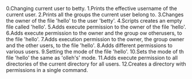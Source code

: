 0.Changing current user to betty.
1.Prints the effective username of the current user.
2.Prints all the groups the current user belong to.
3.Changes the owner of the file 'hello' to the user 'betty'.
4.Scripts creates an empty file called 'hello'.
5.Adds execute permission to the owner of the file 'hello'.
6.Adds execute permission to the owner and the group ow otherusers, to the file 'hello'.
7.Adds execution permission to the owner, the group owner and the other users, to the file 'hello'.
8.Adds different permissions to various users.
9.Setting the mode of the file 'hello'.
10.Sets the mode of th file 'hello' the same as 'olleh's' mode.
11.Adds execute permission to all directories of the current directory for all users.
12.Creates a directory with permissions in a single command.
